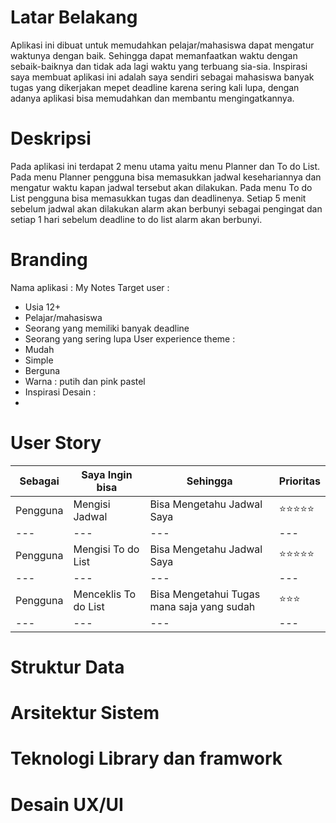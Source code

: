 # Latar Belakang
Aplikasi ini dibuat untuk memudahkan pelajar/mahasiswa dapat mengatur waktunya dengan baik. Sehingga dapat memanfaatkan waktu dengan sebaik-baiknya dan tidak ada lagi waktu yang terbuang sia-sia. Inspirasi saya membuat aplikasi ini adalah saya sendiri sebagai mahasiswa banyak tugas yang dikerjakan mepet deadline karena sering kali lupa, dengan adanya aplikasi bisa memudahkan dan membantu mengingatkannya.
# Deskripsi
Pada aplikasi ini terdapat 2 menu utama yaitu menu Planner dan To do List. Pada menu Planner pengguna bisa memasukkan jadwal kesehariannya dan mengatur waktu kapan jadwal tersebut akan dilakukan. Pada menu To do List pengguna bisa memasukkan tugas dan deadlinenya. Setiap 5 menit sebelum jadwal akan dilakukan alarm akan berbunyi sebagai pengingat dan setiap 1 hari sebelum deadline to do list alarm akan berbunyi.
# Branding
Nama aplikasi : My Notes 
Target user : 
 - Usia 12+
 - Pelajar/mahasiswa 
 - Seorang yang memiliki banyak deadline
 - Seorang yang sering lupa
User experience theme :
 - Mudah
 - Simple
 - Berguna 
 - Warna : putih dan pink pastel
 - Inspirasi Desain :
 - 
# User Story
Sebagai | Saya Ingin bisa | Sehingga | Prioritas
---|---|---|---
Pengguna | Mengisi Jadwal | Bisa Mengetahu Jadwal Saya | ⭐⭐⭐⭐⭐
---|---|---|---
Pengguna | Mengisi To do List | Bisa Mengetahu Jadwal Saya | ⭐⭐⭐⭐⭐
---|---|---|---
Pengguna | Menceklis To do List | Bisa Mengetahui Tugas mana saja yang sudah | ⭐⭐⭐
---|---|---|---
# Struktur Data 

# Arsitektur Sistem

# Teknologi Library dan framwork 

# Desain UX/UI

